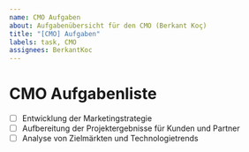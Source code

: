 ```yaml
---
name: CMO Aufgaben
about: Aufgabenübersicht für den CMO (Berkant Koç)
title: "[CMO] Aufgaben"
labels: task, CMO
assignees: BerkantKoc
---
```


# CMO Aufgabenliste

- [ ] Entwicklung der Marketingstrategie
- [ ] Aufbereitung der Projektergebnisse für Kunden und Partner
- [ ] Analyse von Zielmärkten und Technologietrends
